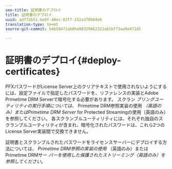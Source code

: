 ```yaml
---
seo-title: 証明書のデプロイ
title: 証明書のデプロイ
uuid: adf72b51-be0f-49ec-83f7-152a378b04e6
translation-type: tm+mt
source-git-commit: b4b50471ab0ba98329862322a61bf73aa9e471d5

---
```



# 証明書のデプロイ{#deploy-certificates}

PFXパスワードがLicense Server上のクリアテキストで使用されないようにするには、設定ファイルで指定したパスワードを、リファレンスの実装とAdobe Primetime DRM Serverで暗号化する必要があります。 スクラン *ブリングユーティリティの実行手順については、* Primetime DRM参照実装の使用 *（英語のみ）またはPrimetime DRM Server* for Protected Streamingの使用（英語のみ）を参照してください。 各スクランブルユーティリティには、それぞれ独自のスクランブルユーティリティが含まれ、暗号化されたパスワードは、これら2つのLicense Server実装間で交換できません。

証明書とスクランブルされたパスワードをライセンスサーバーにデプロイする方法については、 *Primetime DRM参照の実装の使用* （英語のみ）またはPrimetime DRMサー *バーを使用した保護されたストリーミング（英語のみ）を参照してください*。
